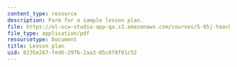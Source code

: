 ```yaml
---
content_type: resource
description: Form for a sample lesson plan.
file: https://ol-ocw-studio-app-qa.s3.amazonaws.com/courses/5-95j-teaching-college-level-science-and-engineering-spring-2009/8235e267fed6297b2aa305c0f8f01c52_MIT5_95js09_res01.pdf
file_type: application/pdf
resourcetype: Document
title: Lesson plan
uid: 8235e267-fed6-297b-2aa3-05c0f8f01c52
---
```

